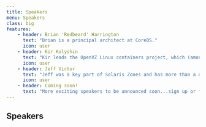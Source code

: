 ```yaml
---
title: Speakers
menu: Speakers
class: big
features:
	- header: Brian 'Redbeard' Harrington
	  text: "Brian is a principal architect at CoreOS."
	  icon: user
    - header: Kir Kolyshin
      text: "Kir leads the OpenVZ Linux containers project, which (amongst other things) is the biggest contributor to LXC."
      icon: user
    - header: Jeff Victor
      text: "Jeff was a key part of Solaris Zones and has more than a decade of experience with containers and system-level virtualization."
      icon: user
    - header: Coming soon!
      text: "More exciting speakers to be announced soon...sign up or follow [@DynInfraDays](https://twitter.com/DynInfraDays) for details"
---
```


## Speakers

